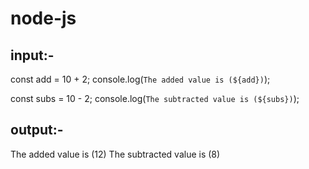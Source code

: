# node-js
input:-
---------
const add = 10 + 2;
console.log(`The added value is (${add})`);

const subs = 10 - 2;
console.log(`The subtracted value is (${subs})`);

output:-
---------
The added value is (12)
The subtracted value is (8)
